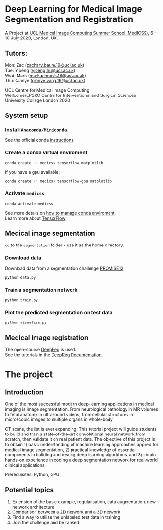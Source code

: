 # Deep Learning for Medical Image Segmentation and Registration
A Project at [UCL Medical Image Computing Summer School (MedICSS)](https://medicss.cs.ucl.ac.uk/), 6 – 10 July 2020, London, UK.

## Tutors:  
Mon: Zac (zachary.baum.19@ucl.ac.uk)  
Tue: Yipeng (yipeng.hu@ucl.ac.uk)  
Wed: Mark (mark.pinnock.18@ucl.ac.uk)  
Thu: Qianye (qianye.yang.19@ucl.ac.uk)  

UCL Centre for Medical Image Computing  
Wellcome/EPSRC Centre for Interventional and Surgical Sciences  
University College London 2020

## System setup
### Install `Anaconda/Miniconda`. 
  See the official conda [instructions](https://docs.anaconda.com/anaconda/install/).  

### Create a conda virtual enviroment
```bash
conda create -n medicss tensorflow matplotlib
```
  If you have a gpu available:
```bash
conda create -n medicss tensorflow-gpu matplotlib
```

### Activate `medicss`
```bash
conda activate medicss
```
  See more details on [how to manage conda enviroment](https://docs.conda.io/projects/conda/en/latest/user-guide/tasks/manage-environments.html).  
  Learn more about [TensorFlow](https://www.tensorflow.org/)

## Medical image segmentation
`cd` to the `segmentation` folder - use it as the home directory.
### Download data
  Download data from a segmentation challenge [PROMISE12](https://promise12.grand-challenge.org/)
```bash
python data.py
```

### Train a segmentation network 
```bash
python train.py
```

### Plot the predicted segmentation on test data
```bash
python visualise.py
```

## Medical image registration
The open-source [DeepReg](https://github.com/ucl-candi/DeepReg/) is used.  
See the tutorials in the [DeepReg Documentation](https://ucl-candi.github.io/DeepReg/#/).




# The project 
## Introduction 
One of the most successful modern deep-learning applications in medical imaging is image segmentation. From neurological pathology in MR volumes to fetal anatomy in ultrasound videos, from cellular structures in microscopic images to multiple organs in whole-body

 CT scans, the list is ever expanding. This tutorial project will guide students to build and train a state-of-the-art convolutional neural network from scratch, then validate it on real patient data. The objective of this project is to obtain 1) basic understanding of machine learning approaches applied for medical image segmentation, 2) practical knowledge of essential components in building and testing deep learning algorithms, and 3) obtain hands-on experience in coding a deep segmentation network for real-world clinical applications.

Prerequisites: Python, GPU

## Potential topics
 1. Extension of the basic example, regularisation, data augmentation, new network architecture
 2. Comparison between a 2D network and a 3D network
 3. Find a way to utilise the unlabeled test data in training
 4. Join the challenge and be ranked 